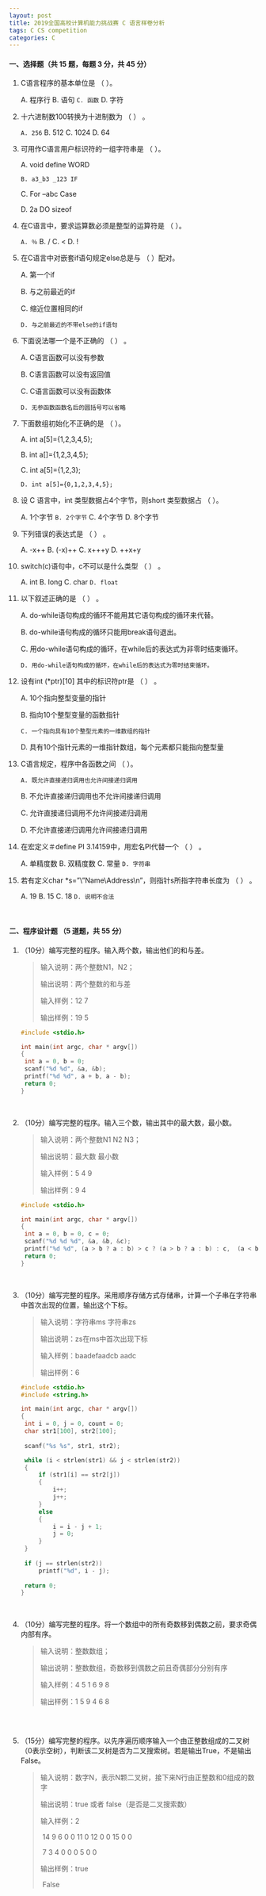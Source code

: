 ```yaml
---
layout: post
title: 2019全国高校计算机能力挑战赛 C 语言样卷分析
tags: C CS competition
categories: C
---
```


#### 一、选择题（共 15 题，每题 3 分，共 45 分）

1. C语言程序的基本单位是 （    ）。

   A. 程序行     B. 语句      `C. 函数`     D. 字符

2. 十六进制数100转换为十进制数为 （    ） 。

   `A. 256`      B. 512      C. 1024      D. 64

3. 可用作C语言用户标识符的一组字符串是 （    ）。

   A. void define WORD          

   `B. a3_b3 _123 IF`

   C. For –abc Case                  

   D. 2a DO sizeof

4. 在C语言中，要求运算数必须是整型的运算符是 （    ）。

   `A. ％`         B. /       C. <        D. !

5. 在C语言中对嵌套if语句规定else总是与 （    ）配对。

   A. 第一个if                       

   B. 与之前最近的if

   C. 缩近位置相同的if        

   `D. 与之前最近的不带else的if语句`

6. 下面说法哪一个是不正确的 （    ） 。

   A. C语言函数可以没有参数              

   B. C语言函数可以没有返回值

   C. C语言函数可以没有函数体         

   `D. 无参函数函数名后的圆括号可以省略`

7. 下面数组初始化不正确的是 （    ）。

   A. int a[5]={1,2,3,4,5};          

   B. int a[]={1,2,3,4,5};

   C. int a[5]={1,2,3};                

   `D. int a[5]={0,1,2,3,4,5};`

8. 设 C 语言中，int 类型数据占4个字节，则short 类型数据占 （    ）。

   A. 1个字节    `B. 2个字节`    C. 4个字节    D. 8个字节

9. 下列错误的表达式是 （    ） 。

   A. -x++    B. (-x)++    C. x+++y    D. ++x+y

10. switch(c)语句中，c不可以是什么类型 （    ） 。

    A. int        B. long        C. char      `D. float`

11. 以下叙述正确的是 （    ） 。

    A. do-while语句构成的循环不能用其它语句构成的循环来代替。

    B. do-while语句构成的循环只能用break语句退出。

    C. 用do-while语句构成的循环，在while后的表达式为非零时结束循环。

    `D. 用do-while语句构成的循环，在while后的表达式为零时结束循环。`

12. 设有int (\*ptr)[10] 其中的标识符ptr是 （    ） 。

    A. 10个指向整型变量的指针

    B. 指向10个整型变量的函数指针

    `C. 一个指向具有10个整型元素的一维数组的指针`

    D. 具有10个指针元素的一维指针数组，每个元素都只能指向整型量

13. C语言规定，程序中各函数之间 （    ）。

    `A. 既允许直接递归调用也允许间接递归调用`

    B. 不允许直接递归调用也不允许间接递归调用

    C. 允许直接递归调用不允许间接递归调用

    D. 不允许直接递归调用允许间接递归调用

14. 在宏定义＃define PI  3.14159中，用宏名PI代替一个 （    ） 。

    A. 单精度数        B. 双精度数        C. 常量         `D. 字符串`

15. 若有定义char \*s=”\\”Name\\Address\n”，则指针s所指字符串长度为 （    ） 。

    A. 19     B. 15     C. 18    	`D. 说明不合法`

<br/>

#### 二、程序设计题 （5 道题，共 55 分）

1. （10分）编写完整的程序。输入两个数，输出他们的和与差。

   > 输入说明：两个整数N1，N2；
   > 
   > 输出说明：两个整数的和与差
   > 
   > 输入样例：12 7
   > 
   > 输出样例：19 5

   

   ```c
   #include <stdio.h>
   
   int main(int argc, char * argv[])
   {
   	int a = 0, b = 0;
   	scanf("%d %d", &a, &b);
   	printf("%d %d", a + b, a - b);
   	return 0;
   }
   ```

   <br/>

2. （10分）编写完整的程序。输入三个数，输出其中的最大数，最小数。

   > 输入说明：两个整数N1 N2 N3；
   > 
   > 输出说明：最大数 最小数
   > 
   > 输入样例：5 4 9
   > 
   > 输出样例：9 4

   

   ```c
   #include <stdio.h>
   
   int main(int argc, char * argv[])
   {
   	int a = 0, b = 0, c = 0;
   	scanf("%d %d %d", &a, &b, &c);
   	printf("%d %d", (a > b ? a : b) > c ? (a > b ? a : b) : c,  (a < b ? a : b) < c ? (a < b ? a : b) : c);
   	return 0;
   }
   ```

   <br/>

3. （10分）编写完整的程序。采用顺序存储方式存储串，计算一个子串在字符串中首次出现的位置，输出这个下标。

   > 输入说明：字符串ms 字符串zs
   > 
   > 输出说明：zs在ms中首次出现下标
   > 
   > 输入样例：baadefaadcb aadc
   > 
   > 输出样例：6

   

   ```c
   #include <stdio.h>
   #include <string.h>
   
   int main(int argc, char * argv[])
   {
   	int i = 0, j = 0, count = 0;
   	char str1[100], str2[100];
   	
   	scanf("%s %s", str1, str2);
   
   	while (i < strlen(str1) && j < strlen(str2))
   	{
   		if (str1[i] == str2[j])
   		{
   			i++;
   			j++;
   		}
   		else
   		{
   			i = i - j + 1;
   			j = 0;
   		}
   	}
   	
   	if (j == strlen(str2))
   		printf("%d", i - j);
   	
   	return 0;
   }
   ```

   <br/>

4. （10分）编写完整的程序。将一个数组中的所有奇数移到偶数之前，要求奇偶内部有序。

   > 输入说明：整数数组；
   > 
   > 输出说明：整数数组，奇数移到偶数之前且奇偶部分分别有序
   > 
   > 输入样例：4 5 1 6 9 8
   > 
   > 输出样例：1 5 9 4 6 8

   

   ```c
   
   ```

   <br/>

5. （15分）编写完整的程序。以先序遍历顺序输入一个由正整数组成的二叉树（0表示空树），判断该二叉树是否为二叉搜索树。若是输出True，不是输出False。

   > 输入说明：数字N，表示N颗二叉树，接下来N行由正整数和0组成的数字
   >
   > 输出说明：true 或者 false（是否是二叉搜索数）
   >
   > 输入样例：2
   >
   > ​					14 9 6 0 0 11 0 12 0 0 15 0 0
   >
   > ​					 7 3 4 0 0 0 5 0 0
   >
   > 输出样例：true
   >
   > ​					False

   
   
   ```c

   ```
   
   